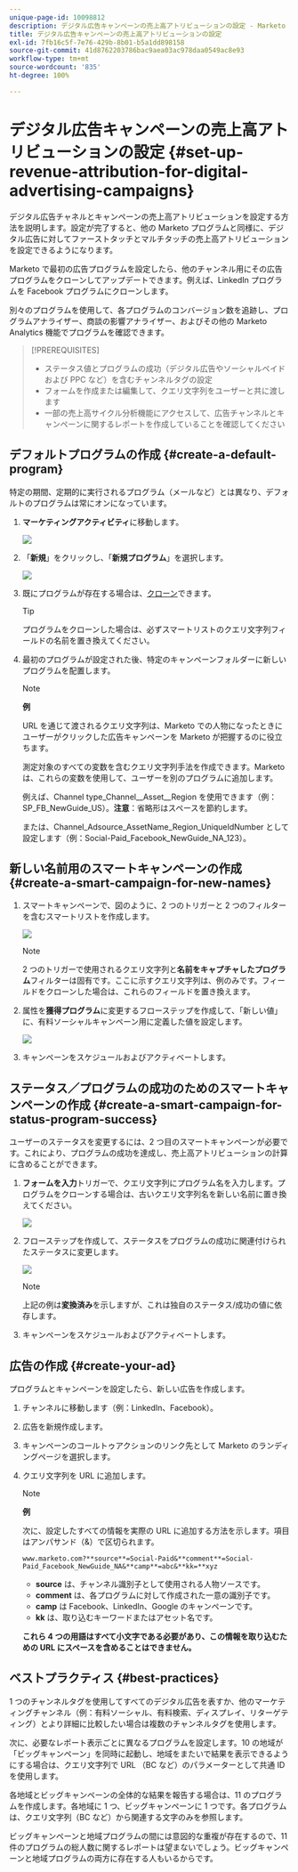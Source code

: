 ```yaml
---
unique-page-id: 10098812
description: デジタル広告キャンペーンの売上高アトリビューションの設定 - Marketo ドキュメント - 製品ドキュメント
title: デジタル広告キャンペーンの売上高アトリビューションの設定
exl-id: 7fb16c5f-7e76-429b-8b01-b5a1dd898158
source-git-commit: 41d8762203786bac9aea03ac978daa0549ac8e93
workflow-type: tm+mt
source-wordcount: '835'
ht-degree: 100%

---
```


# デジタル広告キャンペーンの売上高アトリビューションの設定 {#set-up-revenue-attribution-for-digital-advertising-campaigns}

デジタル広告チャネルとキャンペーンの売上高アトリビューションを設定する方法を説明します。設定が完了すると、他の Marketo プログラムと同様に、デジタル広告に対してファーストタッチとマルチタッチの売上高アトリビューションを設定できるようになります。

Marketo で最初の広告プログラムを設定したら、他のチャンネル用にその広告プログラムをクローンしてアップデートできます。例えば、LinkedIn プログラムを Facebook プログラムにクローンします。

別々のプログラムを使用して、各プログラムのコンバージョン数を追跡し、プログラムアナライザー、商談の影響アナライザー、およびその他の Marketo Analytics 機能でプログラムを確認できます。

>[!PREREQUISITES]
>
>* ステータス値とプログラムの成功（デジタル広告やソーシャルペイドおよび PPC など）を含むチャンネルタグの設定
>* フォームを作成または編集して、クエリ文字列をユーザーと共に渡します
>* 一部の売上高サイクル分析機能にアクセスして、広告チャンネルとキャンペーンに関するレポートを作成していることを確認してください


## デフォルトプログラムの作成 {#create-a-default-program}

特定の期間、定期的に実行されるプログラム（メールなど）とは異なり、デフォルトのプログラムは常にオンになっています。

1. **マーケティングアクティビティ**&#x200B;に移動します。

   ![](assets/login-marketing-activities-5.png)

1. 「**新規**」をクリックし、「**新規プログラム**」を選択します。

   ![](assets/image2016-3-14-15-52-0.png)

1. 既にプログラムが存在する場合は、[クローン](/help/marketo/product-docs/core-marketo-concepts/programs/working-with-programs/clone-a-program.md)できます。

   >[!TIP]
   >
   >プログラムをクローンした場合は、必ずスマートリストのクエリ文字列フィールドの名前を置き換えてください。

1. 最初のプログラムが設定された後、特定のキャンペーンフォルダーに新しいプログラムを配置します。

   >[!NOTE]
   >
   >**例**
   >
   >URL を通じて渡されるクエリ文字列は、Marketo での人物になったときにユーザーがクリックした広告キャンペーンを Marketo が把握するのに役立ちます。
   >
   >測定対象のすべての変数を含むクエリ文字列手法を作成できます。Marketo は、これらの変数を使用して、ユーザーを別のプログラムに追加します。
   >
   >例えば、Channel type_Channel__Asset__Region を使用できます（例：SP_FB_NewGuide_US）。**注意**：省略形はスペースを節約します。
   >
   >または、Channel_Adsource_AssetName_Region_UniqueIdNumber として設定します（例：Social-Paid_Facebook_NewGuide_NA_123）。

## 新しい名前用のスマートキャンペーンの作成 {#create-a-smart-campaign-for-new-names}

1. スマートキャンペーンで、図のように、2 つのトリガーと 2 つのフィルターを含むスマートリストを作成します。

   ![](assets/image2016-3-23-13-3a59-3a24.png)

   >[!NOTE]
   >
   >2 つのトリガーで使用されるクエリ文字列と&#x200B;**名前をキャプチャしたプログラム**&#x200B;フィルターは固有です。ここに示すクエリ文字列は、例のみです。フィールドをクローンした場合は、これらのフィールドを置き換えます。

1. 属性を&#x200B;**獲得プログラム**&#x200B;に変更するフローステップを作成して、「新しい値」に、有料ソーシャルキャンペーン用に定義した値を設定します。

   ![](assets/image2016-3-14-14-3a58-3a6.png)

1. キャンペーンをスケジュールおよびアクティベートします。

## ステータス／プログラムの成功のためのスマートキャンペーンの作成 {#create-a-smart-campaign-for-status-program-success}

ユーザーのステータスを変更するには、2 つ目のスマートキャンペーンが必要です。これにより、プログラムの成功を達成し、売上高アトリビューションの計算に含めることができます。

1. **フォームを入力**&#x200B;トリガーで、クエリ文字列にプログラム名を入力します。プログラムをクローンする場合は、古いクエリ文字列名を新しい名前に置き換えてください。

   ![](assets/image2016-3-23-14-3a7-3a20.png)

1. フローステップを作成して、ステータスをプログラムの成功に関連付けられたステータスに変更します。

   ![](assets/image2016-3-14-15-3a9-3a29.png)

   >[!NOTE]
   >
   >上記の例は&#x200B;**変換済み**&#x200B;を示しますが、これは独自のステータス/成功の値に依存します。

1. キャンペーンをスケジュールおよびアクティベートします。

## 広告の作成 {#create-your-ad}

プログラムとキャンペーンを設定したら、新しい広告を作成します。

1. チャンネルに移動します（例：LinkedIn、Facebook）。
1. 広告を新規作成します。
1. キャンペーンのコールトゥアクションのリンク先として Marketo のランディングページを選択します。
1. クエリ文字列を URL に追加します。

   >[!NOTE]
   >
   >**例**
   >
   >次に、設定したすべての情報を実際の URL に追加する方法を示します。項目はアンパサンド（&amp;）で区切られます。
   >
   >`www.marketo.com?**source**=Social-Paid&**comment**=Social-Paid_Facebook_NewGuide_NA&**camp**=abc&**kk=**xyz`
   >
   >* **source** は、チャンネル識別子として使用される人物ソースです。
   >* **comment** は、各プログラムに対して作成された一意の識別子です。
   >* **camp** は Facebook、LinkedIn、Google のキャンペーンです。
   >* **kk** は、取り込むキーワードまたはアセット名です。
   >
   >**これら 4 つの用語はすべて小文字である必要があり、この情報を取り込むための URL にスペースを含めることはできません。**

## ベストプラクティス {#best-practices}

1 つのチャンネルタグを使用してすべてのデジタル広告を表すか、他のマーケティングチャンネル（例：有料ソーシャル、有料検索、ディスプレイ、リターゲティング）とより詳細に比較したい場合は複数のチャンネルタグを使用します。

次に、必要なレポート表示ごとに異なるプログラムを設定します。10 の地域が「ビッグキャンペーン」を同時に起動し、地域をまたいで結果を表示できるようにする場合は、クエリ文字列で URL （BC など）のパラメーターとして共通 ID を使用します。

各地域とビッグキャンペーンの全体的な結果を報告する場合は、11 のプログラムを作成します。各地域に 1 つ、ビッグキャンペーンに 1 つです。各プログラムは、クエリ文字列（BC など）から関連する文字のみを参照します。

ビッグキャンペーンと地域プログラムの間には意図的な重複が存在するので、11 件のプログラムの総人数に関するレポートは望まないでしょう。ビッグキャンペーンと地域プログラムの両方に存在する人もいるからです。
